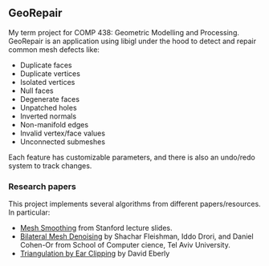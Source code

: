 ## GeoRepair

My term project for COMP 438: Geometric Modelling and Processing.
GeoRepair is an application using libigl under the hood to detect and repair common mesh defects like:
* Duplicate faces
* Duplicate vertices
* Isolated vertices
* Null faces
* Degenerate faces
* Unpatched holes
* Inverted normals
* Non-manifold edges
* Invalid vertex/face values
* Unconnected submeshes

Each feature has customizable parameters, and there is also an undo/redo system to track changes.

### Research papers

This project implements several algorithms from different papers/resources. In particular:

* [Mesh Smoothing](https://graphics.stanford.edu/courses/cs468-12-spring/LectureSlides/06_smoothing.pdf) from Stanford lecture slides.
* [Bilateral Mesh Denoising](https://www.sci.utah.edu/~shachar/Publications/bmd03.pdf) by Shachar Fleishman, Iddo Drori, and Daniel Cohen-Or from School of Computer cience, Tel Aviv University.
* [Triangulation by Ear Clipping](https://www.geometrictools.com/Documentation/TriangulationByEarClipping.pdf) by David Eberly
